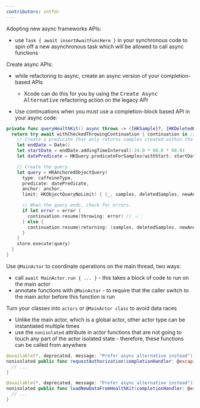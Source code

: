 ```yaml
---
contributors: zntfdr
---
```


Adopting new async frameworks APIs:

- use `Task { await insertAwaitFuncHere }` in your synchronous code to spin off a new asynchronous task which will be allowed to call async functions

Create async APIs:

- while refactoring to async, create an async version of your completion-based APIs
  - Xcode can do this for you by using the <kbd>Create Async Alternative</kbd> refactoring action on the legacy API

- Use continuations when you must use a completion-block based API in your async code:

```swift
private func queryHealthKit() async throws -> ([HKSample]?, [HKDeletedObject]?, HKQueryAnchor?) {
  return try await withCheckedThrowingContinuation { continuation in // 👈🏻
    // Create a predicate that only returns samples created within the last 24 hours.
    let endDate = Date()
    let startDate = endDate.addingTimeInterval(-24.0 * 60.0 * 60.0)
    let datePredicate = HKQuery.predicateForSamples(withStart: startDate, end: endDate, options: [.strictStartDate, .strictEndDate])

    // Create the query.
    let query = HKAnchoredObjectQuery(
      type: caffeineType,
      predicate: datePredicate,
      anchor: anchor,
      limit: HKObjectQueryNoLimit) { (_, samples, deletedSamples, newAnchor, error) in

      // When the query ends, check for errors.
      if let error = error {
        continuation.resume(throwing: error) // 👈🏻
      } else {
        continuation.resume(returning: (samples, deletedSamples, newAnchor)) // 👈🏻
      }
    }
    store.execute(query)
  }
}
```

Use `@MainActor` to coordinate operations on the main thread, two ways:

- call `await MainActor.run { ... }` - this takes a block of code to run on the main actor
- annotate functions with `@MainActor` - to require that the caller switch to the main actor before this function is run

Turn your classes into `actors` or `@MainActor class` to avoid data races 

- Unlike the main actor, which is a global actor, other actor type can be instantiated multiple times
- use the `nonisolated` attribute in actor functions that are not going to touch any part of the actor isolated state - therefore, these functions can be called from anywhere

```swift
@available(*, deprecated, message: "Prefer async alternative instead")
nonisolated public func requestAuthorization(completionHandler: @escaping (Bool) -> Void ) {
  // ...
}

@available(*, deprecated, message: "Prefer async alternative instead")
nonisolated public func loadNewDataFromHealthKit(completionHandler: @escaping (Bool) -> Void = { _ in }) {
  // ...
}
```